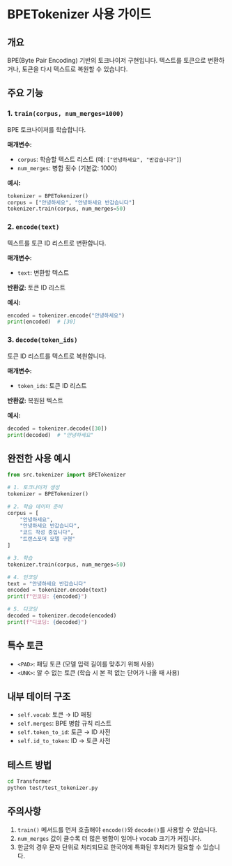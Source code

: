 # BPETokenizer 사용 가이드

## 개요
BPE(Byte Pair Encoding) 기반의 토크나이저 구현입니다. 텍스트를 토큰으로 변환하거나, 토큰을 다시 텍스트로 복원할 수 있습니다.

## 주요 기능

### 1. `train(corpus, num_merges=1000)`
BPE 토크나이저를 학습합니다.

**매개변수:**
- `corpus`: 학습할 텍스트 리스트 (예: `["안녕하세요", "반갑습니다"]`)
- `num_merges`: 병합 횟수 (기본값: 1000)

**예시:**
```python
tokenizer = BPETokenizer()
corpus = ["안녕하세요", "안녕하세요 반갑습니다"]
tokenizer.train(corpus, num_merges=50)
```

### 2. `encode(text)`
텍스트를 토큰 ID 리스트로 변환합니다.

**매개변수:**
- `text`: 변환할 텍스트

**반환값:** 토큰 ID 리스트

**예시:**
```python
encoded = tokenizer.encode("안녕하세요")
print(encoded)  # [30]
```

### 3. `decode(token_ids)`
토큰 ID 리스트를 텍스트로 복원합니다.

**매개변수:**
- `token_ids`: 토큰 ID 리스트

**반환값:** 복원된 텍스트

**예시:**
```python
decoded = tokenizer.decode([30])
print(decoded)  # "안녕하세요"
```

## 완전한 사용 예시

```python
from src.tokenizer import BPETokenizer

# 1. 토크나이저 생성
tokenizer = BPETokenizer()

# 2. 학습 데이터 준비
corpus = [
    "안녕하세요",
    "안녕하세요 반갑습니다",
    "코드 작성 중입니다",
    "트랜스포머 모델 구현"
]

# 3. 학습
tokenizer.train(corpus, num_merges=50)

# 4. 인코딩
text = "안녕하세요 반갑습니다"
encoded = tokenizer.encode(text)
print(f"인코딩: {encoded}")

# 5. 디코딩
decoded = tokenizer.decode(encoded)
print(f"디코딩: {decoded}")
```

## 특수 토큰

- `<PAD>`: 패딩 토큰 (모델 입력 길이를 맞추기 위해 사용)
- `<UNK>`: 알 수 없는 토큰 (학습 시 본 적 없는 단어가 나올 때 사용)

## 내부 데이터 구조

- `self.vocab`: 토큰 → ID 매핑
- `self.merges`: BPE 병합 규칙 리스트
- `self.token_to_id`: 토큰 → ID 사전
- `self.id_to_token`: ID → 토큰 사전

## 테스트 방법

```bash
cd Transformer
python test/test_tokenizer.py
```

## 주의사항

1. `train()` 메서드를 먼저 호출해야 `encode()`와 `decode()`를 사용할 수 있습니다.
2. `num_merges` 값이 클수록 더 많은 병합이 일어나 vocab 크기가 커집니다.
3. 한글의 경우 문자 단위로 처리되므로 한국어에 특화된 후처리가 필요할 수 있습니다.
